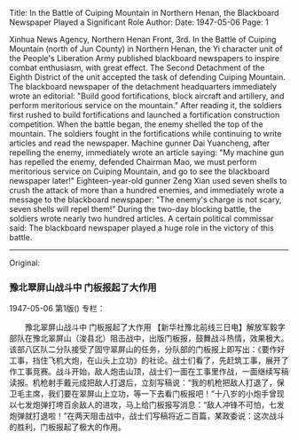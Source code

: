 Title: In the Battle of Cuiping Mountain in Northern Henan, the Blackboard Newspaper Played a Significant Role
Author:
Date: 1947-05-06
Page: 1

Xinhua News Agency, Northern Henan Front, 3rd. In the Battle of Cuiping Mountain (north of Jun County) in Northern Henan, the Yi character unit of the People's Liberation Army published blackboard newspapers to inspire combat enthusiasm, with great effect. The Second Detachment of the Eighth District of the unit accepted the task of defending Cuiping Mountain. The blackboard newspaper of the detachment headquarters immediately wrote an editorial: "Build good fortifications, block aircraft and artillery, and perform meritorious service on the mountain." After reading it, the soldiers first rushed to build fortifications and launched a fortification construction competition. When the battle began, the enemy shelled the top of the mountain. The soldiers fought in the fortifications while continuing to write articles and read the newspaper. Machine gunner Dai Yuancheng, after repelling the enemy, immediately wrote an article saying: "My machine gun has repelled the enemy, defended Chairman Mao, we must perform meritorious service on Cuiping Mountain, and go to see the blackboard newspaper later!" Eighteen-year-old gunner Zeng Xian used seven shells to crush the attack of more than a hundred enemies, and immediately wrote a message to the blackboard newspaper: "The enemy's charge is not scary, seven shells will repel them!" During the two-day blocking battle, the soldiers wrote nearly two hundred articles. A certain political commissar said: The blackboard newspaper played a huge role in the victory of this battle.



<hr /> 

Original: 


### 豫北翠屏山战斗中  门板报起了大作用

1947-05-06
第1版()
专栏：

　　豫北翠屏山战斗中
    门板报起了大作用
    【新华社豫北前线三日电】解放军毅字部队在豫北翠屏山（浚县北）阻击战中，出版门板报，鼓舞战斗热情，效果极大。该部八区队二分队接受了固守翠屏山的任务，分队部的门板报上即写出：《要作好工事，挡住飞机大炮，在山头上立功》的社论。战士们看了，先赶筑工事，展开了作工事竞赛。战斗开始，敌人炮击山顶，战士们一面在工事里作战，一面继续写稿读报。机枪射手戴元成把敌人打退后，立刻写稿说：“我的机枪把敌人打退了，保卫毛主席，我们要在翠屏山上立功，等一下去看门板报吧！”十八岁的小炮手曾现以七发炮弹打垮百余敌人的进攻，马上给门板报写消息：“敌人冲锋不可怕，七发炮弹就打退啦！”在两天阻击战中，战士们写稿将近二百篇，某政委说：这次战斗的胜利，门板报起了极大的作用。
